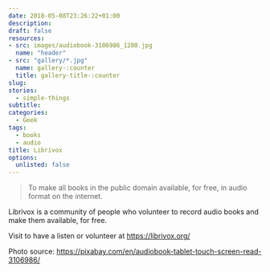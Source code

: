 ```yaml
---
date: 2018-05-08T23:26:22+01:00
description: 
draft: false
resources: 
- src: images/audiobook-3106986_1280.jpg
  name: "header"
- src: "gallery/*.jpg"
  name: gallery-:counter
  title: gallery-title-:counter
slug:
stories: 
  - simple-things
subtitle: 
categories: 
  - Geek
tags:
  - books 
  - audio
title: Librivox
options:
  unlisted: false
---
```



> To make all books in the public domain available, for free, in audio format on the internet.

Librivox is a community of people who volunteer to record audio books and make them available, for free.

Visit to have a listen or volunteer at https://librivox.org/


Photo source: https://pixabay.com/en/audiobook-tablet-touch-screen-read-3106986/
